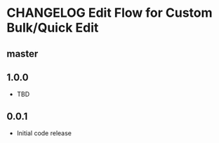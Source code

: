 # CHANGELOG Edit Flow for Custom Bulk/Quick Edit

## master

## 1.0.0
* TBD

## 0.0.1
* Initial code release 